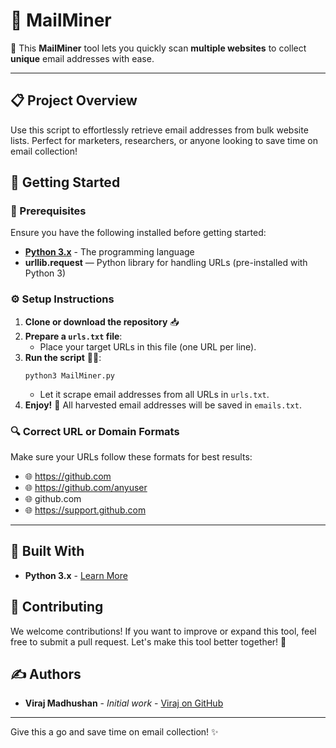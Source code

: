 # 📧 MailMiner  

🚀 This **MailMiner** tool lets you quickly scan **multiple websites** to collect **unique** email addresses with ease.

---

## 📋 Project Overview

Use this script to effortlessly retrieve email addresses from bulk website lists. Perfect for marketers, researchers, or anyone looking to save time on email collection!

## 📂 Getting Started

### 🎯 Prerequisites

Ensure you have the following installed before getting started:

- [**Python 3.x**](https://www.python.org/downloads/) - The programming language
- **urllib.request** — Python library for handling URLs (pre-installed with Python 3)

### ⚙️ Setup Instructions

1. **Clone or download the repository** 📥
2. **Prepare a `urls.txt` file**:
   - Place your target URLs in this file (one URL per line).
3. **Run the script** 🏃‍♀️:
   ```
   python3 MailMiner.py
   ```
   - Let it scrape email addresses from all URLs in `urls.txt`.
4. **Enjoy!** 🎉 All harvested email addresses will be saved in `emails.txt`.

### 🔍 Correct URL or Domain Formats

Make sure your URLs follow these formats for best results:

- 🌐 https://github.com
- 🌐 https://github.com/anyuser
- 🌐 github.com
- 🌐 https://support.github.com

---

## 🔧 Built With

- **Python 3.x** - [Learn More](https://www.python.org/)

## 🤝 Contributing

We welcome contributions! If you want to improve or expand this tool, feel free to submit a pull request. Let's make this tool better together! 🌟

## ✍️ Authors

- **Viraj Madhushan** - *Initial work* - [Viraj on GitHub](https://github.com/VirajMadhu)

---

Give this a go and save time on email collection! ✨
